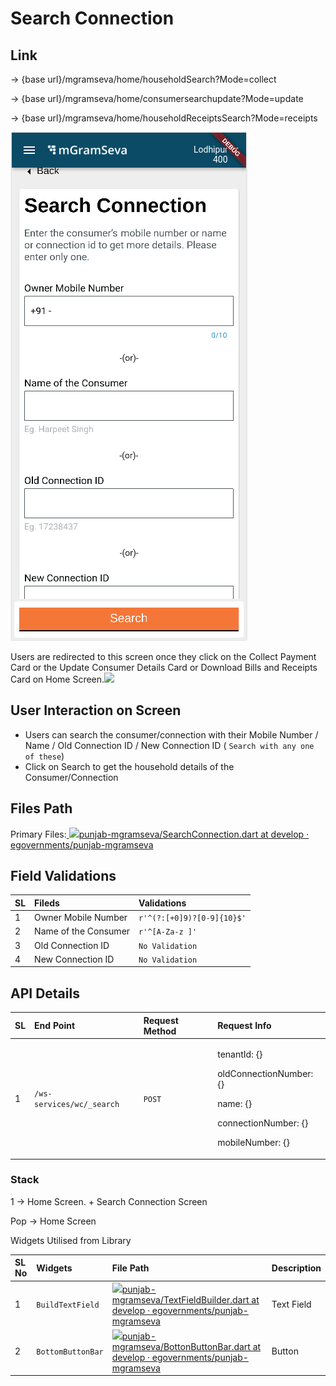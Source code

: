 # Search Connection

## **Link** 

→ {base url}/mgramseva/home/householdSearch?Mode=collect

 → {base url}/mgramseva/home/consumersearchupdate?Mode=update

 → {base url}/mgramseva/home/householdReceiptsSearch?Mode=receipts

![](../../../../.gitbook/assets/image%20%2876%29.png)

Users are redirected to this screen once they click on the Collect Payment Card or the Update Consumer Details Card or Download Bills and Receipts Card on Home Screen.![](blob:https://digit-discuss.atlassian.net/23527a1c-0ba9-4b83-9c8f-ae1824f6554a#media-blob-url=true&id=22a4929f-89bc-480a-a918-c5a4e85188ab&collection=contentId-1925316787&contextId=1925316787&mimeType=image%2Fpng&name=Search%20Connection.png&size=43384&width=380&height=814&alt=)

## **User Interaction on Screen**

* Users can search the consumer/connection with their Mobile Number / Name / Old Connection ID / New Connection ID \( `Search with any one of these`\)
* Click on Search to get the household details of the Consumer/Connection

## **Files Path**

Primary Files:[ ![](https://github.com/fluidicon.png)punjab-mgramseva/SearchConnection.dart at develop · egovernments/punjab-mgramseva](https://github.com/egovernments/punjab-mgramseva/blob/develop/frontend/mgramseva/lib/screeens/ConnectionResults/SearchConnection.dart)

## **Field Validations**

| **SL** | **Fileds** | **Validations** |
| :--- | :--- | :--- |
| 1 | Owner Mobile Number | `r'^(?:[+0]9)?[0-9]{10}$'` |
| 2 | Name of the Consumer | `r'^[A-Za-z ]'` |
| 3 | Old Connection ID | `No Validation` |
| 4 | New Connection ID | `No Validation` |

## **API Details**

<table>
  <thead>
    <tr>
      <th style="text-align:left"><b>SL</b>
      </th>
      <th style="text-align:left"><b>End Point</b>
      </th>
      <th style="text-align:left"><b>Request Method</b>
      </th>
      <th style="text-align:left"><b>Request Info</b>
      </th>
    </tr>
  </thead>
  <tbody>
    <tr>
      <td style="text-align:left">1</td>
      <td style="text-align:left"><code>/ws-services/wc/_search</code>
      </td>
      <td style="text-align:left"><code>POST</code>
      </td>
      <td style="text-align:left">
        <p>tenantId: {}</p>
        <p>oldConnectionNumber: {}</p>
        <p>name: {}</p>
        <p>connectionNumber: {}</p>
        <p>mobileNumber: {}</p>
      </td>
    </tr>
  </tbody>
</table>

### Stack

1 → Home Screen. + Search Connection Screen

Pop → Home Screen

Widgets Utilised from Library

| **SL No** | **Widgets** | **File Path** | **Description** |
| :--- | :--- | :--- | :--- |
| 1 | `BuildTextField` | [![](https://github.com/fluidicon.png)punjab-mgramseva/TextFieldBuilder.dart at develop · egovernments/punjab-mgramseva](https://github.com/egovernments/punjab-mgramseva/blob/develop/frontend/mgramseva/lib/widgets/TextFieldBuilder.dart) | Text Field |
| 2 | `BottomButtonBar` | [![](https://github.com/fluidicon.png)punjab-mgramseva/BottonButtonBar.dart at develop · egovernments/punjab-mgramseva](https://github.com/egovernments/punjab-mgramseva/blob/develop/frontend/mgramseva/lib/widgets/BottonButtonBar.dart) | Button |

